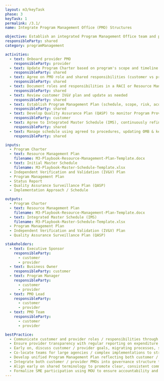 ```yaml
---
layout: m3/keyTask
phase: 3
keyTask: 1
permalink: /3.1/
name: Integrate Program Management Office (PMO) Structures

objective: Establish an integrated Program Management Office team and process to manage and oversee the activities shared by the customer and provider throughout the migration.
responsibleParty: shared
category: programManagement

activities:
  - text: Onboard provider PMO 
    responsibleParty: provider
  - text: Update Program Charter based on program's scope and timeline changes
    responsibleParty: shared
  - text: Agree on PMO role and shared responsibilities (customer vs provider)
    responsibleParty: shared
  - text: Document roles and responsibilities in a RACI or Resource Management Plan
    responsibleParty: shared
  - text: Review customer IV&V plan and update as needed
    responsibleParty: shared
  - text: Establish Program Management Plan (schedule, scope, risk, acquisition, cost, communications, QA)
    responsibleParty: shared
  - text: Develop Quality Assurance Plan (QASP) to monitor Program Provider metrics
    responsibleParty: customer
  - text: Agree to Integrated Master Schedule (IMS), continuously refine thru Phase 3
    responsibleParty: shared
  - text: Manage schedule using agreed to procedures, updating OMB & key stakeholders as needed
    responsibleParty: shared

inputs:
  - Program Charter
  - text: Resource Management Plan
    filename: M3-Playbook-Resource-Management-Plan-Template.docx
  - text: Initial Master Schedule
    filename: M3-Playbook-Master-Schedule-Template.xlsx
  - Independent Verification and Validation (IV&V) Plan 
  - Program Management Plan
  - Status Report
  - Quality Assurance Surveillance Plan (QASP)
  - Implementation Approach / Schedule

outputs:
  - Program Charter
  - text: Resource Management Plan
    filename: M3-Playbook-Resource-Management-Plan-Template.docx
  - text: Integrated Master Schedule (IMS)
    filename: M3-Playbook-Master-Schedule-Template.xlsx
  - Program Management Plan
  - Independent Verification and Validation (IV&V) Plan 
  - Quality Assurance Surveillance Plan (QASP)

stakeholders:
  - text: Executive Sponsor
    responsibleParty:
      - customer
      - provider
  - text: Business Owner
    responsibleParty: customer
  - text: Program Manager
    responsibleParty:
      - customer
      - provider
  - text: PMO Lead
    responsibleParty:
      - customer
      - provider
  - text: PMO Team
    responsibleParty:
      - customer
      - provider

bestPractice:
  - Communicate customer and provider roles / responsibilities through written agreements
  - Ensure provider transparency with regular reporting on expenditure to date
  - Early on, discuss customer / provider goals, migrating processes, systems, program close-out
  - Co-locate teams for large agencies / complex implementations to streamline communication and collaboration
  - Develop unified Program Management Plan reflecting both customer / provider activities, tailored to specific requirements
  - Integrate both customer / provider PMOs into governance structure to ensure continuity, prevent information gaps, and enable proactive issue resolution
  - Align early on shared terminology to promote clear, consistent communication in Phases 3 and 4
  - Formalize SME participation using MOU to ensure accountability and sustained engagement in Fit-Gap sessions
---
```

